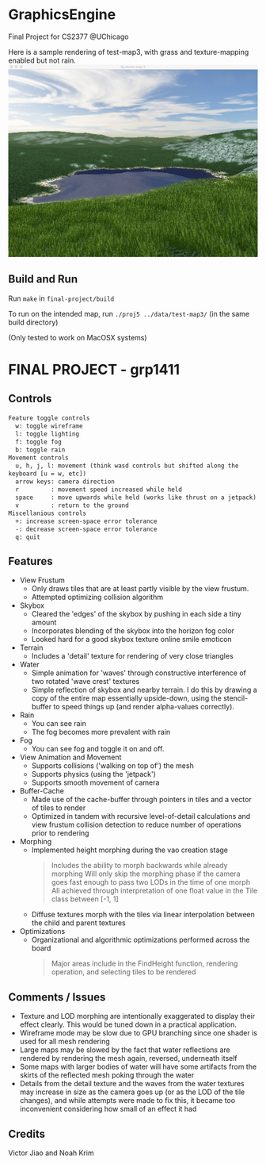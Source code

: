 GraphicsEngine
==============
Final Project for CS2377 @UChicago

Here is a sample rendering of test-map3, with grass and texture-mapping enabled but not rain.
![sample rendering of test-map3][sample]

Build and Run
-------------
Run `make` in `final-project/build`

To run on the intended map, run `./proj5 ../data/test-map3/` (in the same build directory)

(Only tested to work on MacOSX systems)


FINAL PROJECT - grp1411
=======================

Controls
--------
```
Feature toggle controls
  w: toggle wireframe
  l: toggle lighting
  f: toggle fog
  b: toggle rain
Movement controls
  u, h, j, l: movement (think wasd controls but shifted along the keyboard [u = w, etc])
  arrow keys: camera direction
  r         : movement speed increased while held
  space     : move upwards while held (works like thrust on a jetpack)
  v         : return to the ground
Miscellanious controls
  +: increase screen-space error tolerance
  -: decrease screen-space error tolerance
  q: quit
```

Features
-----------------------
* View Frustum
    - Only draws tiles that are at least partly visible by the view frustum.
    - Attempted optimizing collision algorithm
* Skybox
    - Cleared the 'edges' of the skybox by pushing in each side a tiny amount
    - Incorporates blending of the skybox into the horizon fog color
    - Looked hard for a good skybox texture online smile emoticon
* Terrain
    - Includes a 'detail' texture for rendering of very close triangles
* Water
    - Simple animation for 'waves' through constructive interference of two
      rotated 'wave crest' textures
    - Simple reflection of skybox and nearby terrain. I do this by drawing a
      copy of the entire map essentially upside-down, using the stencil-buffer
      to speed things up (and render alpha-values correctly).
* Rain
    - You can see rain
    - The fog becomes more prevalent with rain
* Fog
    - You can see fog and toggle it on and off.
* View Animation and Movement
    - Supports collisions ('walking on top of') the mesh
    - Supports physics (using the 'jetpack')
    - Supports smooth movement of camera
* Buffer-Cache
    - Made use of the cache-buffer through pointers in tiles and a vector of tiles to render
    - Optimized in tandem with recursive level-of-detail calculations and view frustum collision detection to reduce number of operations prior to rendering
* Morphing
    - Implemented height morphing during the vao creation stage
      > Includes the ability to morph backwards while already morphing
      > Will only skip the morphing phase if the camera goes fast enough to pass two LODs in the time of one morph
      > All achieved through interpretation of one float value in the Tile class between [-1, 1]
    - Diffuse textures morph with the tiles via linear interpolation between the child and parent textures
* Optimizations
    - Organizational and algorithmic optimizations performed across the board
      > Major areas include in the FindHeight function, rendering operation, and selecting tiles to be rendered

Comments / Issues
-----------------
- Texture and LOD morphing are intentionally exaggerated to display their effect clearly. This would be tuned down in a practical application.
- Wireframe mode may be slow due to GPU branching since one shader is used for all mesh rendering
- Large maps may be slowed by the fact that water reflections are rendered by rendering the mesh again, reversed, underneath itself
- Some maps with larger bodies of water will have some artifacts from the skirts of the reflected mesh poking through the water
- Details from the detail texture and the waves from the water textures may increase in size as the camera goes up (or as the LOD of the tile changes), and while attempts were made to fix this, it became too inconvenient considering how small of an effect it had

Credits
-------
Victor Jiao and Noah Krim


[sample]: https://github.com/nkrim/Graphics-Project/raw/master/sample_image.png "Sample Rendering"
